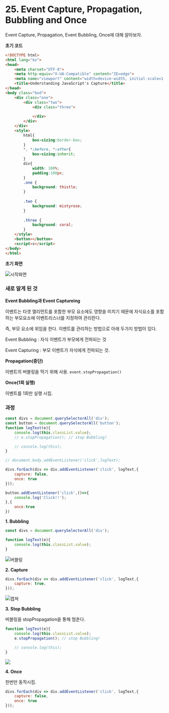 # 25. Event Capture, Propagation, Bubbling and Once

Event Capture, Propagation, Event Bubbling, Once에 대해 알아보자.

<strong>초기 코드</strong>

```html
<!DOCTYPE html>
<html lang="ko">
<head>
    <meta charset="UTF-8">
    <meta http-equiv="X-UA-Compatible" content="IE=edge">
    <meta name="viewport" content="width=device-width, initial-scale=1.0">
    <title>Understanding JavaScript's Capture</title>
</head>
<body class="bod">
    <div class="one">
        <div class="two">
            <div class="three">
                
            </div>
        </div>
    </div>
    <style>
        html{
            box-sizing:border-box;
        }
        *, *:before, *:after{
            box-sizing:inherit;
        }
        div{
            width: 100%;
            padding:100px;
        }
        .one {
            background: thistle;
        }
    
        .two {
            background: mistyrose;
        }
    
        .three {
            background: coral;
        }
    </style>
    <button></button>
    <script>s</script>
</body>
</html>
```



<strong>초기 화면</strong>

<img src="./readme_images/startScreen.png" alt="시작화면"/>

### 새로 알게 된 것

**Event Bubbling과 Event Captureing**

이벤트는 타겟 엘리먼트를 포함한 부모 요소에도 영향을 미치기 때문에 자식요소를 포함하는 부모요소에 이벤트리스너를 지정하여 관리한다.

즉, 부모 요소에 위임을 한다.
이벤트를 관리하는 방법으로 아래 두가지 방법이 있다.

Event Bubbling : 자식 이벤트가 부모에게 전파되는 것

Event Capturing : 부모 이벤트가 자식에게 전파되는 것.



**Propagation(중단)**

이벤트의 버블링을 막기 위해 사용. `event.stopPropagation()`



**Once(1회 실행)**

이벤트를 1회만 실행 시킴.



### 과정

``` javascript
const divs = document.querySelectorAll('div');
const button = document.querySelectorAll('button');
function logText(e){
    console.log(this.classList.value);
    // e.stopPropagation(); // stop Bubbling!

    // console.log(this);
}

// document.body.addEventListener('click',logText);

divs.forEach(div => div.addEventListener('click', logText,{
    capture: false,
    once: true
}));

button.addEventListener('click',()=>{
    console.log('Click!!');
},{
	once:true
})
```



<strong>1. Bubbling</strong>

```javascript
const divs = document.querySelectorAll('div');

function logText(e){
    console.log(this.classList.value);
}
```

<img src="./readme_images/bubbling.gif" alt="버블링"/>

<strong>2. Capture</strong>

```javascript
divs.forEach(div => div.addEventListener('click', logText,{
    capture: true,
}));
```

<img src="./readme_images/capture.gif" alt="캡쳐"/>

<strong>3. Stop Bubbling</strong>

버블링을 stopPropagation을 통해 멈춘다.

```javascript
function logText(e){
    console.log(this.classList.value);
   	e.stopPropagation(); // stop Bubbling!

    // console.log(this);
}
```



<img src="./readme_images/stopPropagation.gif"/>

<strong>4. Once</strong>

한번만 동작시킴.

```javascript
divs.forEach(div => div.addEventListener('click', logText,{
    capture: false,
    once: true
}));
```

